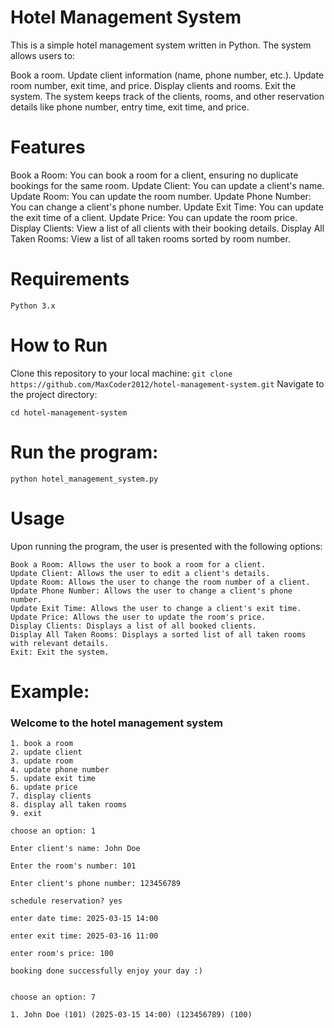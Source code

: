 # Hotel Management System
This is a simple hotel management system written in Python. The system allows users to:

Book a room.
Update client information (name, phone number, etc.).
Update room number, exit time, and price.
Display clients and rooms.
Exit the system.
The system keeps track of the clients, rooms, and other reservation details like phone number, entry time, exit time, and price.

# Features
Book a Room: You can book a room for a client, ensuring no duplicate bookings for the same room.
Update Client: You can update a client's name.
Update Room: You can update the room number.
Update Phone Number: You can change a client's phone number.
Update Exit Time: You can update the exit time of a client.
Update Price: You can update the room price.
Display Clients: View a list of all clients with their booking details.
Display All Taken Rooms: View a list of all taken rooms sorted by room number.
# Requirements
` Python 3.x `
# How to Run
Clone this repository to your local machine:
`git clone https://github.com/MaxCoder2012/hotel-management-system.git`
Navigate to the project directory:


` cd hotel-management-system `
# Run the program:


` python hotel_management_system.py `
# Usage
Upon running the program, the user is presented with the following options:
```
Book a Room: Allows the user to book a room for a client.
Update Client: Allows the user to edit a client's details.
Update Room: Allows the user to change the room number of a client.
Update Phone Number: Allows the user to change a client's phone number.
Update Exit Time: Allows the user to change a client's exit time.
Update Price: Allows the user to update the room's price.
Display Clients: Displays a list of all booked clients.
Display All Taken Rooms: Displays a sorted list of all taken rooms with relevant details.
Exit: Exit the system.
```
# Example:

### Welcome to the hotel management system ###
```
1. book a room
2. update client
3. update room
4. update phone number
5. update exit time
6. update price
7. display clients
8. display all taken rooms
9. exit

choose an option: 1

Enter client's name: John Doe

Enter the room's number: 101

Enter client's phone number: 123456789

schedule reservation? yes

enter date time: 2025-03-15 14:00

enter exit time: 2025-03-16 11:00

enter room's price: 100

booking done successfully enjoy your day :)


choose an option: 7

1. John Doe (101) (2025-03-15 14:00) (123456789) (100)
```

